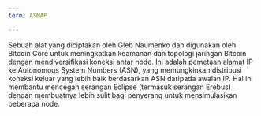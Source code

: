 ```yaml
---
term: ASMAP

---
```

Sebuah alat yang diciptakan oleh Gleb Naumenko dan digunakan oleh Bitcoin Core untuk meningkatkan keamanan dan topologi jaringan Bitcoin dengan mendiversifikasi koneksi antar node. Ini adalah pemetaan alamat IP ke Autonomous System Numbers (ASN), yang memungkinkan distribusi koneksi keluar yang lebih baik berdasarkan ASN daripada awalan IP. Hal ini membantu mencegah serangan Eclipse (termasuk serangan Erebus) dengan membuatnya lebih sulit bagi penyerang untuk mensimulasikan beberapa node.